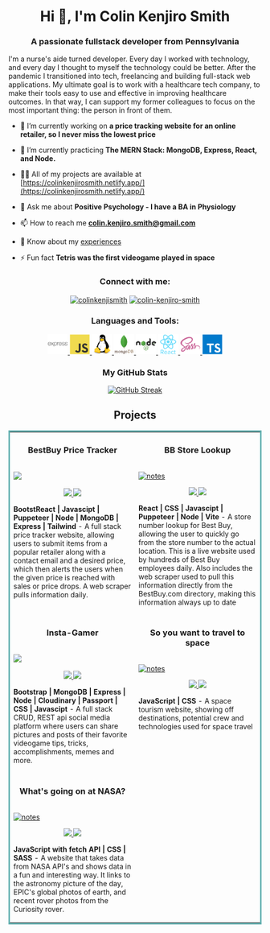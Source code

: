 <h1 align="center">Hi 👋, I'm Colin Kenjiro Smith</h1>
<h3 align="center">A passionate fullstack developer from Pennsylvania</h3>

  I'm a nurse's aide turned developer. Every day I worked with technology, and every day I thought to myself the technology could be better. After the pandemic I transitioned into tech, freelancing and building full-stack web applications. My ultimate goal is to work with a healthcare tech company, to make their tools easy to use and effective in improving healthcare outcomes. In that way, I can support my former colleagues to focus on the most important thing: the person in front of them.

- 🔭 I’m currently working on **a price tracking website for an online retailer, so I never miss the lowest price**

- 🌱 I’m currently practicing **The MERN Stack: MongoDB, Express, React, and Node.**

- 👨‍💻 All of my projects are available at [https://colinkenjirosmith.netlify.app/](https://colinkenjirosmith.netlify.app/)

- 💬 Ask me about **Positive Psychology - I have a BA in Physiology**

- 📫 How to reach me **colin.kenjiro.smith@gmail.com**

- 📄 Know about my [experiences](https://colinkenjirosmith.netlify.app/assets/files/Colin%20Kenjiro%20Smith%20resume.docx) 

- ⚡ Fun fact **Tetris was the first videogame played in space**

<h3 align="center">Connect with me:</h3>
<p align="center">
<a href="https://twitter.com/colinkenjismith" target="blank"><img align="center" src="https://raw.githubusercontent.com/rahuldkjain/github-profile-readme-generator/master/src/images/icons/Social/twitter.svg" alt="colinkenjismith" height="30" width="40" /></a>
<a href="https://linkedin.com/in/colin-kenjiro-smith" target="blank"><img align="center" src="https://raw.githubusercontent.com/rahuldkjain/github-profile-readme-generator/master/src/images/icons/Social/linked-in-alt.svg" alt="colin-kenjiro-smith" height="30" width="40" /></a>
</p>

<h3 align="center">Languages and Tools:</h3>
<p align="center"> <a href="https://expressjs.com" target="_blank" rel="noreferrer"> <img src="https://raw.githubusercontent.com/devicons/devicon/master/icons/express/express-original-wordmark.svg" alt="express" width="40" height="40"/> </a> <a href="https://developer.mozilla.org/en-US/docs/Web/JavaScript" target="_blank" rel="noreferrer"> <img src="https://raw.githubusercontent.com/devicons/devicon/master/icons/javascript/javascript-original.svg" alt="javascript" width="40" height="40"/> </a> <a href="https://www.linux.org/" target="_blank" rel="noreferrer"> <img src="https://raw.githubusercontent.com/devicons/devicon/master/icons/linux/linux-original.svg" alt="linux" width="40" height="40"/> </a> <a href="https://www.mongodb.com/" target="_blank" rel="noreferrer"> <img src="https://raw.githubusercontent.com/devicons/devicon/master/icons/mongodb/mongodb-original-wordmark.svg" alt="mongodb" width="40" height="40"/> </a> <a href="https://nodejs.org" target="_blank" rel="noreferrer"> <img src="https://raw.githubusercontent.com/devicons/devicon/master/icons/nodejs/nodejs-original-wordmark.svg" alt="nodejs" width="40" height="40"/> </a> <a href="https://reactjs.org/" target="_blank" rel="noreferrer"> <img src="https://raw.githubusercontent.com/devicons/devicon/master/icons/react/react-original-wordmark.svg" alt="react" width="40" height="40"/> </a> <a href="https://sass-lang.com" target="_blank" rel="noreferrer"> <img src="https://raw.githubusercontent.com/devicons/devicon/master/icons/sass/sass-original.svg" alt="sass" width="40" height="40"/> </a> <a href="https://www.typescriptlang.org/" target="_blank" rel="noreferrer"> <img src="https://raw.githubusercontent.com/devicons/devicon/master/icons/typescript/typescript-original.svg" alt="typescript" width="40" height="40"/> </a> </p>

<div align="center">

<h3>My GitHub Stats</h3>

[![GitHub Streak](https://github-readme-streak-stats.herokuapp.com?user=colinksmith&theme=dark)](https://git.io/streak-stats)

</div>
<h2 align="center">Projects</h2>


<table bordercolor="#66b2b2">
	
 <tr>
    <td width="50%" valign="top">
      <h3 align="center">BestBuy Price Tracker</h3>
        <br />
        <a target="_blank" href="[https://github.com/colinksmith/bb-price-tracker](https://github.com/colinksmith/bb-price-tracker)">
            <img src="https://colinkenjirosmith.netlify.app/images/bb-price-tracker.jpg"/>
        </a>
        <br />
        <p align="center">
          
  <a href="https://github.com/colinksmith/bb-price-tracker">
    <img src="https://img.shields.io/static/v1?label=|&message=REPO&color=23555f&style=plastic&logo=github&logo-color=white"/>
  </a>  
  <a href="https://bestbuypricetracker.onrender.com/" target="_blank">
    <img src="https://img.shields.io/static/v1?label=|&message=WEBSITE&color=cdf998&style=plastic&logo=wordpress&logo-color=white"/>
  </a>
      </p>
        <p><strong>BootstReact | Javascipt | Puppeteer | Node | MongoDB | Express | Tailwind</strong> - A full stack price tracker website, allowing users to submit items from a popular retailer along with a contact email and a desired price, which then alerts the users when the given price is reached with sales or price drops. A web scraper pulls information daily.</p>
    </td>
    <td width="50%" valign="top">
      <h3 align="center">BB Store Lookup</h3>
        <br />
        <a target="_blank" href="https://github.com/colinksmith/bb-store-lookup">
            <img src="https://colinkenjirosmith.netlify.app/images/bb-store-lookup.jpg" alt="notes"/>
        </a>
        <br />
        <p align="center">
          
  <a href="https://github.com/colinksmith/bb-store-lookup" target="_blank">
    <img src="https://img.shields.io/static/v1?label=|&message=REPO&color=23555f&style=plastic&logo=github&logo-color=white"/>
  </a>  
  <a href="https://bstorelookup.netlify.app/" target="_blank">
    <img src="https://img.shields.io/static/v1?label=|&message=WEBSITE&color=cdf998&style=plastic&logo=wordpress&logo-color=white"/>
  </a>
      </p>
        <p><strong>React | CSS | Javascipt | Puppeteer | Node | Vite</strong> - A store number lookup for Best Buy, allowing the user to quickly go from the store number to the actual location. This is a live website used by hundreds of Best Buy employees daily. Also includes the web scraper used to pull this information directly from the BestBuy.com directory, making this information always up to date</p>
    </td>
  </tr>
  
  <tr>
    <td width="50%" valign="top">
      <h3 align="center">Insta-Gamer</h3>
        <br />
        <a target="_blank" href="https://github.com/colinksmith/insta-gamers">
            <img src="https://res.cloudinary.com/dpwcgywul/image/upload/v1675694700/insta-gamer_xzdnrm.jpg"/>
        </a>
        <br />
        <p align="center">
          
  <a href="https://github.com/colinksmith/insta-gamers">
    <img src="https://img.shields.io/static/v1?label=|&message=REPO&color=23555f&style=plastic&logo=github&logo-color=white"/>
  </a>  
  <a href="https://insta-gamer.cyclic.app/" target="_blank">
    <img src="https://img.shields.io/static/v1?label=|&message=WEBSITE&color=cdf998&style=plastic&logo=wordpress&logo-color=white"/>
  </a>
      </p>
        <p><strong>Bootstrap | MongoDB | Express | Node | Cloudinary | Passport | CSS | Javascipt</strong> - A full stack CRUD, REST api social media platform where users can share pictures and posts of their favorite videogame tips, tricks, accomplishments, memes and more.</p>
    </td>
    <td width="50%" valign="top">
      <h3 align="center">So you want to travel to space</h3>
        <br />
        <a target="_blank" href="https://github.com/colinksmith/space-tourism-website">
            <img src="https://res.cloudinary.com/dpwcgywul/image/upload/v1675694699/so-you-want-to-travel-to-space_sn2u1u.jpg" alt="notes"/>
        </a>
        <br />
        <p align="center">
          
  <a href="https://github.com/colinksmith/space-tourism-website" target="_blank">
    <img src="https://img.shields.io/static/v1?label=|&message=REPO&color=23555f&style=plastic&logo=github&logo-color=white"/>
  </a>  
  <a href="https://so-you-want-to-travel-to-space.netlify.app" target="_blank">
    <img src="https://img.shields.io/static/v1?label=|&message=WEBSITE&color=cdf998&style=plastic&logo=wordpress&logo-color=white"/>
  </a>
      </p>
        <p><strong>JavaScript | CSS</strong> - A space tourism website, showing off destinations, potential crew and technologies used for space travel</p>
    </td>
  </tr>
  <tr>
   <td width="50%" valign="top">
      <h3 align="center">What's going on at NASA?</h3>
        <br />
        <a target="_blank" href="https://github.com/colinksmith/What-s-going-on-at-nasa-">
            <img src="https://res.cloudinary.com/dpwcgywul/image/upload/v1675694700/whats-going-on-at-nasa_ac2snz.jpg" alt="notes"/>
        </a>
        <br />
        <p align="center">
          
  <a href="https://github.com/colinksmith/What-s-going-on-at-nasa-" target="_blank">
    <img src="https://img.shields.io/static/v1?label=|&message=REPO&color=23555f&style=plastic&logo=github&logo-color=white"/>
  </a>  
  <a href="https://whatsgoingonatnasa.netlify.app/index.html" target="_blank">
    <img src="https://img.shields.io/static/v1?label=|&message=WEBSITE&color=cdf998&style=plastic&logo=wordpress&logo-color=white"/>
  </a>
      </p>
        <p><strong>JavaScript with fetch API | CSS | SASS</strong> - A website that takes data from NASA API's and shows data in a fun and interesting way. It links to the astronomy picture of the day, EPIC's global photos of earth, and recent rover photos from the Curiosity rover.</p>
    </td>
   
  </tr>
	
</table>
